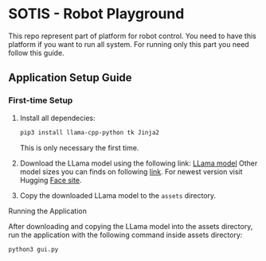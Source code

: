# SOTIS - Robot Playground
This repo represent part of platform for robot control. You need to have this platform if you want to run all system. For running only this part you need follow this guide.

## Application Setup Guide

### First-time Setup

1. Install all dependecies:
    ```bash
    pip3 install llama-cpp-python tk Jinja2
    ```
   This is only necessary the first time.

2. Download the LLama model using the following link:
   [LLama model](https://huggingface.co/TheBloke/Llama-2-7B-Chat-GGUF/blob/main/llama-2-7b-chat.Q8_0.gguf)
   Other model sizes you can finds on following [link](https://huggingface.co/TheBloke/Llama-2-7B-Chat-GGUF/tree/main). For newest version visit Hugging [Face site](https://huggingface.co/models).

4. Copy the downloaded LLama model to the `assets` directory.

Running the Application

After downloading and copying the LLama model into the assets directory, run the application with the following command inside assets directory:
```
python3 gui.py
```

